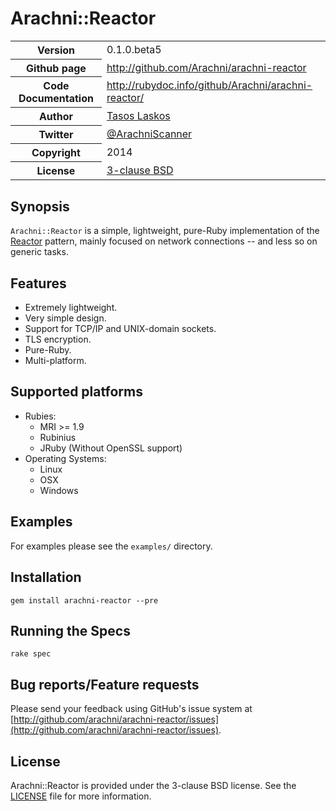 # Arachni::Reactor

<table>
    <tr>
        <th>Version</th>
        <td>0.1.0.beta5</td>
    </tr>
    <tr>
        <th>Github page</th>
        <td><a href="http://github.com/Arachni/arachni-reactor">http://github.com/Arachni/arachni-reactor</a></td>
     <tr/>
    <tr>
        <th>Code Documentation</th>
        <td><a href="http://rubydoc.info/github/Arachni/arachni-reactor/">http://rubydoc.info/github/Arachni/arachni-reactor/</a></td>
    </tr>
    <tr>
       <th>Author</th>
       <td><a href="http://twitter.com/Zap0tek">Tasos Laskos</a></td>
    </tr>
    <tr>
        <th>Twitter</th>
        <td><a href="http://twitter.com/ArachniScanner">@ArachniScanner</a></td>
    </tr>
    <tr>
        <th>Copyright</th>
        <td>2014</td>
    </tr>
    <tr>
        <th>License</th>
        <td><a href="file.LICENSE.html">3-clause BSD</a></td>
    </tr>
</table>

## Synopsis

`Arachni::Reactor` is a simple, lightweight, pure-Ruby implementation of the
[Reactor](http://en.wikipedia.org/wiki/Reactor_pattern) pattern, mainly focused
on network connections -- and less so on generic tasks.

## Features

 - Extremely lightweight.
 - Very simple design.
 - Support for TCP/IP and UNIX-domain sockets.
 - TLS encryption.
 - Pure-Ruby.
 - Multi-platform.

## Supported platforms

 - Rubies:
    - MRI >= 1.9
    - Rubinius
    - JRuby (Without OpenSSL support)
 - Operating Systems:
    - Linux
    - OSX
    - Windows

## Examples

For examples please see the `examples/` directory.

## Installation

    gem install arachni-reactor --pre

## Running the Specs

    rake spec

## Bug reports/Feature requests

Please send your feedback using GitHub's issue system at
[http://github.com/arachni/arachni-reactor/issues](http://github.com/arachni/arachni-reactor/issues).


## License

Arachni::Reactor is provided under the 3-clause BSD license.
See the [LICENSE](https://github.com/Arachni/arachni-reactor/blob/master/LICENSE.md) file for more information.
